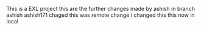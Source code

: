 This is a EXL project this
are the further changes made by ashish in branch ashish
ashish171 chaged
this was remote change i changed this this
now in local
